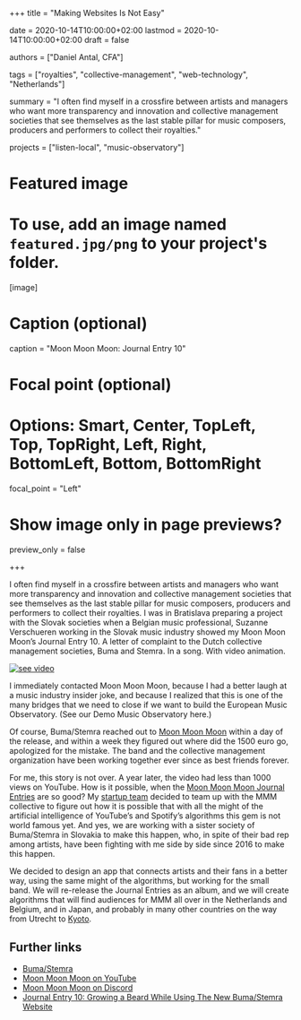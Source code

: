 +++
title = "Making Websites Is Not Easy"

date = 2020-10-14T10:00:00+02:00
lastmod = 2020-10-14T10:00:00+02:00
draft = false

authors = ["Daniel Antal, CFA"]

tags = ["royalties", "collective-management", "web-technology", "Netherlands"]

summary = "I often find myself in a crossfire between artists and managers who want more transparency and innovation and collective management societies that see themselves as the last stable pillar for music composers, producers and performers to collect their royalties."

projects = ["listen-local", "music-observatory"]

# Featured image
# To use, add an image named `featured.jpg/png` to your project's folder. 
[image]
  # Caption (optional)
  caption = "Moon Moon Moon: Journal Entry 10"

  # Focal point (optional)
  # Options: Smart, Center, TopLeft, Top, TopRight, Left, Right, BottomLeft, Bottom, BottomRight
  focal_point = "Left"

  # Show image only in page previews?
  preview_only = false

+++

I often find myself in a crossfire between artists and managers who want more transparency and innovation and collective management societies that see themselves as the last stable pillar for music composers, producers and performers to collect their royalties. I was in Bratislava preparing a project with the Slovak societies when a Belgian music professional, Suzanne Verschueren working in the Slovak music industry showed my Moon Moon Moon’s Journal Entry 10. A letter of complaint to the Dutch collective management societies, Buma and Stemra. In a song.  With video animation.


[![see video](https://dataandlyrics.com/post/2020-10-14-making_websites/featured_hu9500920b8875310975e618e41fb52406_504232_720x0_resize_q90_lanczos.jpg)](https://www.youtube.com/watch?v=UtaEKUy6KGE)

I immediately contacted Moon Moon Moon, because I had a better laugh at a music industry insider joke, and because I realized that this is one of the many bridges that we need to close if we want to build the European Music Observatory. (See our Demo Music Observatory here.)

Of course, Buma/Stemra reached out to [Moon Moon Moon](https://www.facebook.com/moonmoonmoontheband) within a day of the release, and within a week they figured out where did the 1500 euro go, apologized for the mistake. The band and the collective management organization have been working together ever since as best friends forever.

For me, this story is not over.  A year later, the video had less than 1000 views on YouTube.  How is it possible, when the [Moon Moon Moon Journal Entries](https://www.youtube.com/playlist?list=PLA58ktFjlFijWiHTbTju4-OnswRmjKTC9) are so good?  My [startup team](https://dataobservatory.eu/team/) decided to team up with the MMM collective to figure out how it is possible that with all the might of the artificial intelligence of YouTube’s and Spotify’s algorithms this gem is not world famous yet.  And yes, we are working with a sister society of Buma/Stemra in Slovakia to make this happen, who, in spite of their bad rep among artists, have been fighting with me side by side since 2016 to make this happen.

We decided to design an app that connects artists and their fans in a better way, using the same might of the algorithms, but working for the small band.  We will re-release the Journal Entries as an album, and we will create algorithms that will find audiences for MMM all over in the Netherlands and Belgium, and in Japan, and probably in many other countries on the way from Utrecht to [Kyoto](https://www.youtube.com/watch?v=Tw0zYd0eIlk).


## Further links

* [Buma/Stemra](https://www.bumastemra.nl/en/)
* [Moon Moon Moon on YouTube](https://www.youtube.com/moonmoonmoon)
* [Moon Moon Moon on Discord](https://discord.com/invite/v3upRs7?fbclid=IwAR04uKn_1TurL6cZArdwMigw9BDXpVqp9AXL3W12U94a69SeobDBT6jCbSo)
* [Journal Entry 10: Growing a Beard While Using The New Buma/Stemra Website](https://www.youtube.com/watch?v=UtaEKUy6KGE)